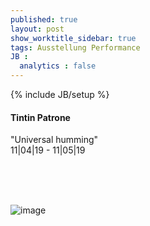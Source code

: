 ```yaml
---
published: true
layout: post
show_worktitle_sidebar: true
tags: Ausstellung Performance
JB :
  analytics : false
---
```


{% include JB/setup %}



<p>
<h4>Tintin Patrone</h4>
"Universal humming"<br />
11|04|19 - 11|05|19
<br /><br />

<br /><br />
</p><p>
<img src="{{ site.url }}/images/tintin.jpg" alt="image">
</p>